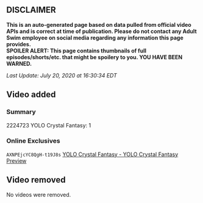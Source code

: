 ## DISCLAIMER
**This is an auto-generated page based on data pulled from official video APIs and is correct at time of publication. Please do not contact any Adult Swim employee on social media regarding any information this page provides.**  
**SPOILER ALERT: This page contains thumbnails of full episodes/shorts/etc. that might be spoilery to you. YOU HAVE BEEN WARNED.**  

_Last Update: July 20, 2020 at 16:30:34 EDT_
## Video added
### Summary
2224723 YOLO Crystal Fantasy: 1  
### Online Exclusives
`AXNPEjcYC8QgH-t19J8s` [YOLO Crystal Fantasy - YOLO Crystal Fantasy Preview](https://www.adultswim.com/videos/yolo-crystal-fantasy/yolo-crystal-fantasy-preview)  
## Video removed
No videos were removed.  
